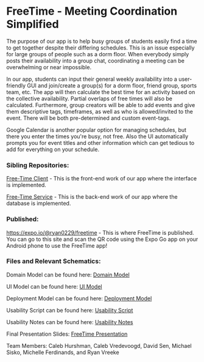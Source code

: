 # FreeTime - Meeting Coordination Simplified

The purpose of our app is to help busy groups of students easily find a time to get together despite their differing schedules. This is an issue especially for large groups of people such as a dorm floor. When everybody simply posts their availability into a group chat, coordinating a meeting can be overwhelming or near impossible.

In our app, students can input their general weekly availability into a user-friendly GUI and join/create a group(s) for a dorm floor, friend group, sports team, etc. The app will then calculate the best time for an activity based on the collective availability. Partial overlaps of free times will also be calculated. Furthermore, group creators will be able to add events and give them descriptive tags, timeframes, as well as who is allowed/invited to the event. There will be both pre-determined and custom event-tags.

Google Calendar is another popular option for managing schedules, but there you enter the times you're busy, not free. Also the UI automatically prompts you for event titles and other information which can get tedious to add for everything on your schedule.

### Sibling Repositories:

[Free-Time Client](https://github.com/calvin-cs262-fall2020-teamD/freetime-client) - This is the front-end work of our app where the interface is implemented.

[Free-Time Service](https://github.com/calvin-cs262-fall2020-teamD/freetime-service) - This is the back-end work of our app where the database is implemented.

### Published:

https://expo.io/@ryan0229/freetime - This is where FreeTime is published. You can go to this site and scan the QR code using the Expo Go app on your Android phone to use the FreeTime app!

### Files and Relevant Schematics:

  Domain Model can be found here: [Domain Model](https://github.com/calvin-cs262-fall2020-teamD/freetime-project/blob/master/domainModel.png)

  UI Model can be found here: [UI Model](https://github.com/calvin-cs262-fall2020-teamD/freetime-project/blob/master/UI_Diagram.png)

  Deployment Model can be found here: [Deployment Model](https://github.com/calvin-cs262-fall2020-teamD/freetime-project/blob/master/deploymentModel.png)

  Usability Script can be found here: [Usability Script](https://github.com/calvin-cs262-fall2020-teamD/freetime-project/blob/master/Usability_Script_v7.pdf)
  
  Usability Notes can be found here: [Usability Notes](https://github.com/calvin-cs262-fall2020-teamD/freetime-project/blob/master/User_Report.pdf)
  
  Final Presentation Slides: [FreeTime Presentation](https://docs.google.com/presentation/d/1iOKJNzBBa4xkLOwWO9vmuAHVfgIpYGsI3i2g_L8u2GM/edit#slide=id.g786ce5d372_0_72)

Team Members: Caleb Hurshman, Caleb Vredevoogd, David Sen,
Michael Sisko, Michelle Ferdinands, and Ryan Vreeke

